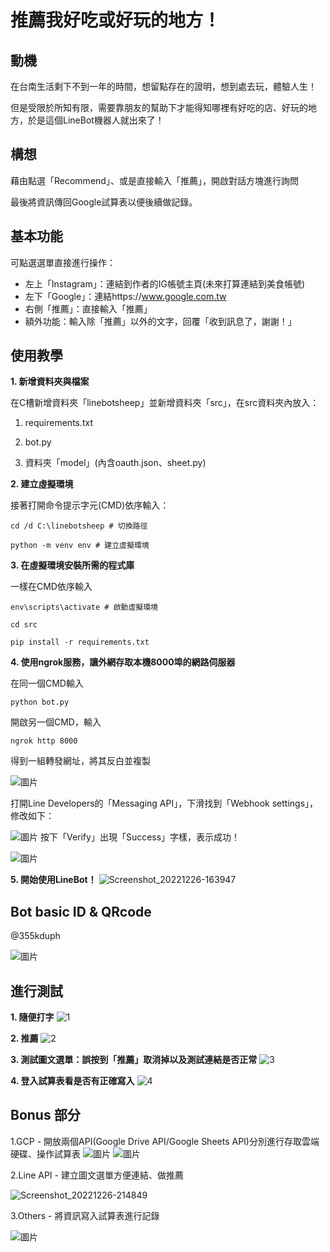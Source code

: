 # 推薦我好吃或好玩的地方！

## 動機
在台南生活剩下不到一年的時間，想留點存在的證明，想到處去玩，體驗人生！

但是受限於所知有限，需要靠朋友的幫助下才能得知哪裡有好吃的店、好玩的地方，於是這個LineBot機器人就出來了！

## 構想
藉由點選「Recommend」、或是直接輸入「推薦」，開啟對話方塊進行詢問

最後將資訊傳回Google試算表以便後續做記錄。

## 基本功能
可點選選單直接進行操作：
* 左上「Instagram」：連結到作者的IG帳號主頁(未來打算連結到美食帳號)
* 左下「Google」：連結https://www.google.com.tw
* 右側「推薦」：直接輸入「推薦」
* 額外功能：輸入除「推薦」以外的文字，回覆「收到訊息了，謝謝！」
 
 
 
 
## 使用教學
**1. 新增資料夾與檔案**

在C槽新增資料夾「linebotsheep」並新增資料夾「src」，在src資料夾內放入：

  1. requirements.txt
  
  2. bot.py
  
  3. 資料夾「model」(內含oauth.json、sheet.py)
  
**2. 建立虛擬環境**

接著打開命令提示字元(CMD)依序輸入：
```
cd /d C:\linebotsheep # 切換路徑
```
```
python -m venv env # 建立虛擬環境
```

**3. 在虛擬環境安裝所需的程式庫**

一樣在CMD依序輸入
```
env\scripts\activate # 啟動虛擬環境
```
```
cd src
```
```
pip install -r requirements.txt
```

**4. 使用ngrok服務，讓外網存取本機8000埠的網路伺服器**

在同一個CMD輸入
```
python bot.py
```
開啟另一個CMD，輸入
```
ngrok http 8000
```
得到一組轉發網址，將其反白並複製

![圖片](https://user-images.githubusercontent.com/66719236/209523364-15cff7c4-c66e-491e-b935-bd36b1a55fd4.png)

打開Line Developers的「Messaging API」，下滑找到「Webhook settings」，修改如下：

![圖片](https://user-images.githubusercontent.com/66719236/209523717-d7e11a83-a92d-4815-bf51-af25e68179d6.png)
按下「Verify」出現「Success」字樣，表示成功！

![圖片](https://user-images.githubusercontent.com/66719236/209524007-739e01c2-01ed-4635-ad54-38ec7bc91e35.png)

**5. 開始使用LineBot！**
![Screenshot_20221226-163947](https://user-images.githubusercontent.com/66719236/209526746-bbc04bcc-706a-4299-98a8-8c036a85f5ec.png)

## Bot basic ID & QRcode
@355kduph

![圖片](https://user-images.githubusercontent.com/66719236/209520227-c71fba97-4c7b-49a9-8155-c3b82e34b2de.png)

## 進行測試

**1. 隨便打字**
![1](https://user-images.githubusercontent.com/66719236/209532373-043a4175-6d93-4907-959d-91092de6540d.png)

**2. 推薦**
![2](https://user-images.githubusercontent.com/66719236/209532413-535f5200-206a-4973-9978-640034fd484a.png)

**3. 測試圖文選單：誤按到「推薦」取消掉以及測試連結是否正常**
![3](https://user-images.githubusercontent.com/66719236/209532439-7c7aeccb-4a1a-49ea-931b-81592661b64d.png)


**4. 登入試算表看是否有正確寫入**
![4](https://user-images.githubusercontent.com/66719236/209532608-177c65d2-7463-47e6-aad7-7d390394b490.png)


## Bonus 部分
1.GCP - 開放兩個API(Google Drive API/Google Sheets API)分別進行存取雲端硬碟、操作試算表
![圖片](https://user-images.githubusercontent.com/66719236/209534192-45350c82-de73-4ea0-a200-1f86d36f448d.png)
![圖片](https://user-images.githubusercontent.com/66719236/209534215-c0a51eb9-3e15-4477-b793-6c0e58e01481.png)

2.Line API - 建立圖文選單方便連結、做推薦

![Screenshot_20221226-214849](https://user-images.githubusercontent.com/66719236/209555611-8fd540f0-c3b7-4fa6-a788-e0ee90768bca.png)

3.Others - 將資訊寫入試算表進行記錄

![圖片](https://user-images.githubusercontent.com/66719236/209529600-0380508f-0dfb-41be-afc1-c58c4a1c102b.png)

